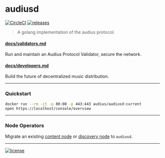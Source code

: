 # audiusd

[![CircleCI](https://dl.circleci.com/status-badge/img/gh/AudiusProject/audiusd/tree/main.svg?style=shield)](https://dl.circleci.com/status-badge/redirect/gh/AudiusProject/audiusd/tree/main) [![releases](https://img.shields.io/github/v/release/AudiusProject/audiusd)](https://github.com/AudiusProject/audiusd/releases/latest) 

> A golang implementation of the audius protocol.

#### [docs/validators.md](docs/validators.md)
Run and maintain an Audius Protocol Validator, secure the network.

#### [docs/developers.md](docs/developers.md) 
Build the future of decentralized music distribution.

---

### Quickstart

```bash
docker run --rm -it -p 80:80 -p 443:443 audius/audiusd:current
open https://localhost/console/overview
```

---

### Node Operators

Migrate an existing [content node](docs/validators.md#existing-content-nodes) or [discovery node](docs/validators.md#existing-discovery-nodes) to `audiusd`.

---
[![license](https://img.shields.io/github/license/AudiusProject/audiusd)](https://github.com/AudiusProject/audiusd/blob/main/LICENSE)
